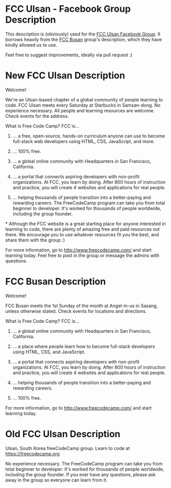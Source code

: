 # FCC Ulsan - Facebook Group Description

This description is (obviously) used for the [FCC Ulsan Facebook Group](https://www.facebook.com/groups/freecodecamp.ulsan/). It borrows heavily from the [FCC Busan](https://www.facebook.com/groups/free.code.camp.busan/) group's description, which they have kindly allowed us to use.

Feel free to suggest improvements, ideally via pull request :)

# New FCC Ulsan Description
Welcome!

We're an Ulsan-based chapter of a global community of people learning to code. FCC Ulsan meets every Saturday at Starbucks in Samsan-dong. No experience necessary. All people and learning resources are welcome. Check events for the address.

What is Free Code Camp? FCC is...

1. ... a free, open-source, hands-on curriculum anyone can use to become full-stack web developers using HTML, CSS, JavaScript, and more.

2. ... 100% free.

3. ... a global online community with Headquarters in San Francisco, California.

4. ... a portal that connects aspiring developers with non-profit organizations. At FCC, you learn by doing. After 800 hours of instruction and practice, you will create 4 websites and applications for real people.

5. ... helping thousands of people transition into a better-paying and rewarding careers. The FreeCodeCamp program can take you from total beginner to developer. It's worked for thousands of people worldwide, including the group founder.

\* Although the FCC website is a great starting place for anyone interested in learning to code, there are plenty of amazing free and paid resources out there. We encourage you to use whatever resources fit you the best, and share them with the group :)

For more information, go to http://www.freecodecamp.com/
and start learning today. Feel free to post in the group or message the admins with questions.


# FCC Busan Description

Welcome!

FCC Busan meets the 1st Sunday of the month at Angel-in-us in Sasang, unless otherwise stated. Check events for locations and directions.

What is Free Code Camp? FCC is...

1. ... a global online community with Headquarters in San Francisco, California.

2. ... a place where people learn how to become full-stack developers using HTML, CSS, and JavaScript.

3. ... a portal that connects aspiring developers with non-profit organizations. At FCC, you learn by doing. After 800 hours of instruction and practice, you will create 4 websites and applications for real people.

4. ... helping thousands of people transition into a better-paying and rewarding careers.

5. ... 100% free.

For more information, go to http://www.freecodecamp.com/
and start learning today.

# Old FCC Ulsan Description

Ulsan, South Korea freeCodeCamp group.
Learn to code at https://freecodecamp.org

No experience necessary. The FreeCodeCamp program can take you from total beginner to developer. It's worked for thousands of people worldwide, including the group founder. If you ever have any questions, please ask away in the group so everyone can learn from it.

<!-- This is a comment at the bottom of the description-->